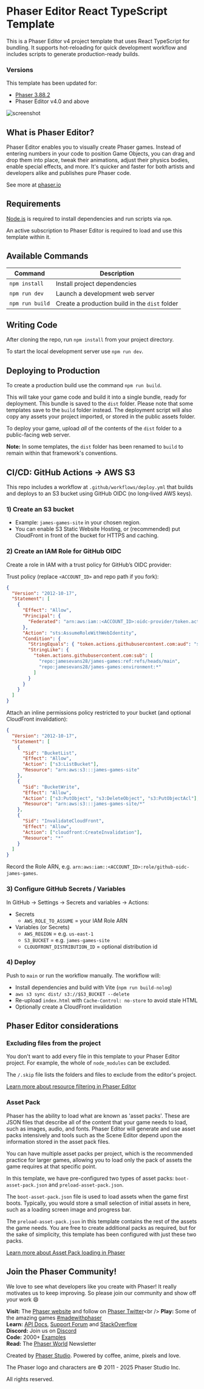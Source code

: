 # Phaser Editor React TypeScript Template

This is a Phaser Editor v4 project template that uses React TypeScript for bundling. It supports hot-reloading for quick development workflow and includes scripts to generate production-ready builds.

### Versions

This template has been updated for:

- [Phaser 3.88.2](https://github.com/phaserjs/phaser)
- Phaser Editor v4.0 and above

![screenshot](screenshot.png)

## What is Phaser Editor?

Phaser Editor enables you to visually create Phaser games. Instead of entering numbers in your code to position Game Objects, you can drag and drop them into place, tweak their animations, adjust their physics bodies, enable special effects, and more. It's quicker and faster for both artists and developers alike and publishes pure Phaser code.

See more at [phaser.io](https://phaser.io/editor)

## Requirements

[Node.js](https://nodejs.org) is required to install dependencies and run scripts via `npm`.

An active subscription to Phaser Editor is required to load and use this template within it.

## Available Commands

| Command         | Description                                    |
| --------------- | ---------------------------------------------- |
| `npm install`   | Install project dependencies                   |
| `npm run dev`   | Launch a development web server                |
| `npm run build` | Create a production build in the `dist` folder |

## Writing Code

After cloning the repo, run `npm install` from your project directory.

To start the local development server use `npm run dev`.

## Deploying to Production

To create a production build use the command `npm run build`.

This will take your game code and build it into a single bundle, ready for deployment. This bundle is saved to the `dist` folder. Please note that some templates save to the `build` folder instead. The deployment script will also copy any assets your project imported, or stored in the public assets folder.

To deploy your game, upload _all_ of the contents of the `dist` folder to a public-facing web server.

**Note:** In some templates, the `dist` folder has been renamed to `build` to remain within that framework's conventions.

## CI/CD: GitHub Actions → AWS S3

This repo includes a workflow at `.github/workflows/deploy.yml` that builds and deploys to an S3 bucket using GitHub OIDC (no long‑lived AWS keys).

### 1) Create an S3 bucket

- Example: `james-games-site` in your chosen region.
- You can enable S3 Static Website Hosting, or (recommended) put CloudFront in front of the bucket for HTTPS and caching.

### 2) Create an IAM Role for GitHub OIDC

Create a role in IAM with a trust policy for GitHub’s OIDC provider:

Trust policy (replace `<ACCOUNT_ID>` and repo path if you fork):

```json
{
  "Version": "2012-10-17",
  "Statement": [
    {
      "Effect": "Allow",
      "Principal": {
        "Federated": "arn:aws:iam::<ACCOUNT_ID>:oidc-provider/token.actions.githubusercontent.com"
      },
      "Action": "sts:AssumeRoleWithWebIdentity",
      "Condition": {
        "StringEquals": { "token.actions.githubusercontent.com:aud": "sts.amazonaws.com" },
        "StringLike": {
          "token.actions.githubusercontent.com:sub": [
            "repo:jamesevans28/james-games:ref:refs/heads/main",
            "repo:jamesevans28/james-games:environment:*"
          ]
        }
      }
    }
  ]
}
```

Attach an inline permissions policy restricted to your bucket (and optional CloudFront invalidation):

```json
{
  "Version": "2012-10-17",
  "Statement": [
    {
      "Sid": "BucketList",
      "Effect": "Allow",
      "Action": ["s3:ListBucket"],
      "Resource": "arn:aws:s3:::james-games-site"
    },
    {
      "Sid": "BucketWrite",
      "Effect": "Allow",
      "Action": ["s3:PutObject", "s3:DeleteObject", "s3:PutObjectAcl"],
      "Resource": "arn:aws:s3:::james-games-site/*"
    },
    {
      "Sid": "InvalidateCloudFront",
      "Effect": "Allow",
      "Action": ["cloudfront:CreateInvalidation"],
      "Resource": "*"
    }
  ]
}
```

Record the Role ARN, e.g. `arn:aws:iam::<ACCOUNT_ID>:role/github-oidc-james-games`.

### 3) Configure GitHub Secrets / Variables

In GitHub → Settings → Secrets and variables → Actions:

- Secrets
  - `AWS_ROLE_TO_ASSUME` = your IAM Role ARN
- Variables (or Secrets)
  - `AWS_REGION` = e.g. `us-east-1`
  - `S3_BUCKET` = e.g. `james-games-site`
  - `CLOUDFRONT_DISTRIBUTION_ID` = optional distribution id

### 4) Deploy

Push to `main` or run the workflow manually. The workflow will:

- Install dependencies and build with Vite (`npm run build-nolog`)
- `aws s3 sync dist/ s3://$S3_BUCKET --delete`
- Re-upload `index.html` with `Cache-Control: no-store` to avoid stale HTML
- Optionally create a CloudFront invalidation

## Phaser Editor considerations

### Excluding files from the project

You don't want to add every file in this template to your Phaser Editor project. For example, the whole of `node_modules` can be excluded.

The `/.skip` file lists the folders and files to exclude from the editor's project.

[Learn more about resource filtering in Phaser Editor](https://phaser.io/editor/docs/misc/resources-filtering)

### Asset Pack

Phaser has the ability to load what are known as 'asset packs'. These are JSON files that describe all of the content that your game needs to load, such as images, audio, and fonts. Phaser Editor will generate and use asset packs intensively and tools such as the Scene Editor depend upon the information stored in the asset pack files.

You can have multiple asset packs per project, which is the recommended practice for larger games, allowing you to load only the pack of assets the game requires at that specific point.

In this template, we have pre-configured two types of asset packs: `boot-asset-pack.json` and `preload-asset-pack.json`.

The `boot-asset-pack.json` file is used to load assets when the game first boots. Typically, you would store a small selection of initial assets in here, such as a loading screen image and progress bar.

The `preload-asset-pack.json` in this template contains the rest of the assets the game needs. You are free to create additional packs as required, but for the sake of simplicity, this template has been configured with just these two packs.

[Learn more about Asset Pack loading in Phaser](https://newdocs.phaser.io/docs/3.80.0/Phaser.Loader.LoaderPlugin#pack)

## Join the Phaser Community!

We love to see what developers like you create with Phaser! It really motivates us to keep improving. So please join our community and show off your work 😄

**Visit:** The [Phaser website](https://phaser.io) and follow on [Phaser Twitter](https://twitter.com/phaser_)<br />
**Play:** Some of the amazing games [#madewithphaser](https://twitter.com/search?q=%23madewithphaser&src=typed_query&f=live)<br />
**Learn:** [API Docs](https://newdocs.phaser.io), [Support Forum](https://phaser.discourse.group/) and [StackOverflow](https://stackoverflow.com/questions/tagged/phaser-framework)<br />
**Discord:** Join us on [Discord](https://discord.gg/phaser)<br />
**Code:** 2000+ [Examples](https://labs.phaser.io)<br />
**Read:** The [Phaser World](https://phaser.io/community/newsletter) Newsletter<br />

Created by [Phaser Studio](mailto:support@phaser.io). Powered by coffee, anime, pixels and love.

The Phaser logo and characters are &copy; 2011 - 2025 Phaser Studio Inc.

All rights reserved.
